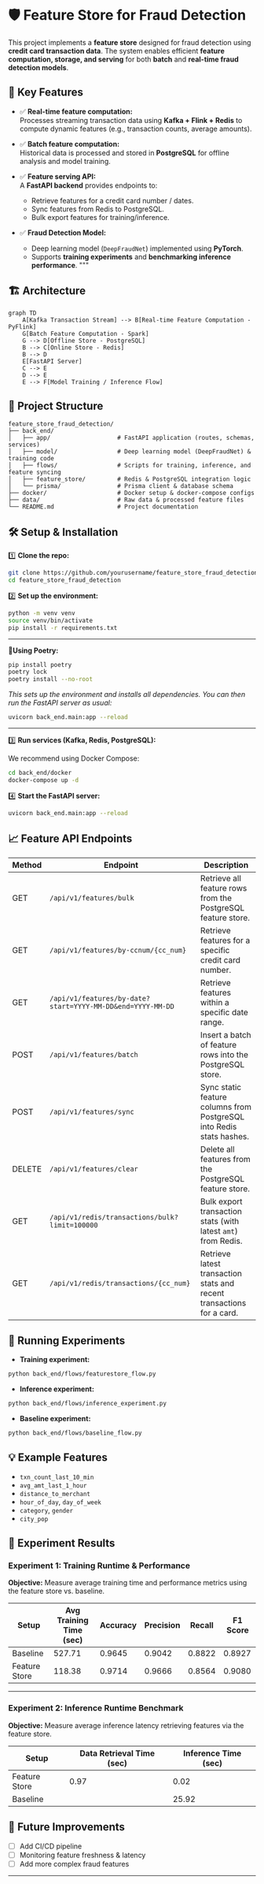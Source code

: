# 🛡️ Feature Store for Fraud Detection

This project implements a **feature store** designed for fraud detection using **credit card transaction data**. The system enables efficient **feature computation, storage, and serving** for both **batch** and **real-time fraud detection models**.

## 🚀 Key Features

- ✅ **Real-time feature computation:**  
  Processes streaming transaction data using **Kafka + Flink + Redis** to compute dynamic features (e.g., transaction counts, average amounts).

- ✅ **Batch feature computation:**  
  Historical data is processed and stored in **PostgreSQL** for offline analysis and model training.

- ✅ **Feature serving API:**  
  A **FastAPI backend** provides endpoints to:
  - Retrieve features for a credit card number / dates.
  - Sync features from Redis to PostgreSQL.
  - Bulk export features for training/inference.

- ✅ **Fraud Detection Model:**  
  - Deep learning model (`DeepFraudNet`) implemented using **PyTorch**.
  - Supports **training experiments** and **benchmarking inference performance**.
"""
## 🏗️ Architecture

```mermaid
graph TD
    A[Kafka Transaction Stream] --> B[Real-time Feature Computation -  PyFlink]
    G[Batch Feature Computation - Spark]
    G --> D[Offline Store - PostgreSQL]
    B --> C[Online Store - Redis]
    B --> D
    E[FastAPI Server]
    C --> E
    D --> E
    E --> F[Model Training / Inference Flow]
```
    
## 📂 Project Structure

```
feature_store_fraud_detection/
├── back_end/
│   ├── app/                   # FastAPI application (routes, schemas, services)
│   ├── model/                 # Deep learning model (DeepFraudNet) & training code
│   ├── flows/                 # Scripts for training, inference, and feature syncing
│   ├── feature_store/         # Redis & PostgreSQL integration logic
│   └── prisma/                # Prisma client & database schema
├── docker/                    # Docker setup & docker-compose configs
├── data/                      # Raw data & processed feature files
└── README.md                  # Project documentation

```

## 🛠️ Setup & Installation

1️⃣ **Clone the repo:**

```bash
git clone https://github.com/yourusername/feature_store_fraud_detection.git
cd feature_store_fraud_detection
```

2️⃣ **Set up the environment:**

```bash
python -m venv venv
source venv/bin/activate
pip install -r requirements.txt
```

---

**🔄Using Poetry:**

```bash
pip install poetry
poetry lock
poetry install --no-root
```

_This sets up the environment and installs all dependencies. You can then run the FastAPI server as usual:_

```bash
uvicorn back_end.main:app --reload
```

---

3️⃣ **Run services (Kafka, Redis, PostgreSQL):**

We recommend using Docker Compose:

```bash
cd back_end/docker
docker-compose up -d
```

4️⃣ **Start the FastAPI server:**

```bash
uvicorn back_end.main:app --reload
```

## 📈 Feature API Endpoints

| Method | Endpoint                                                       | Description                                                                |
|--------|----------------------------------------------------------------|----------------------------------------------------------------------------|
| GET    | `/api/v1/features/bulk`                                        | Retrieve all feature rows from the PostgreSQL feature store.               |
| GET    | `/api/v1/features/by-ccnum/{cc_num}`                           | Retrieve features for a specific credit card number.                       |
| GET    | `/api/v1/features/by-date?start=YYYY-MM-DD&end=YYYY-MM-DD`     | Retrieve features within a specific date range.                            |
| POST   | `/api/v1/features/batch`                                       | Insert a batch of feature rows into the PostgreSQL store.                  |
| POST   | `/api/v1/features/sync`                                        | Sync static feature columns from PostgreSQL into Redis stats hashes.       |
| DELETE | `/api/v1/features/clear`                                       | Delete all features from the PostgreSQL feature store.                     |
| GET    | `/api/v1/redis/transactions/bulk?limit=100000`                | Bulk export transaction stats (with latest `amt`) from Redis.              |
| GET    | `/api/v1/redis/transactions/{cc_num}`                          | Retrieve latest transaction stats and recent transactions for a card.      |

## 🧪 Running Experiments

- **Training experiment:**

```bash
python back_end/flows/featurestore_flow.py
```

- **Inference experiment:**

```bash
python back_end/flows/inference_experiment.py
```

- **Baseline experiment:**

```bash
python back_end/flows/baseline_flow.py
```

## 💡 Example Features

- `txn_count_last_10_min`
- `avg_amt_last_1_hour`
- `distance_to_merchant`
- `hour_of_day`, `day_of_week`
- `category`, `gender`
- `city_pop`

## 🧪 Experiment Results

### Experiment 1: Training Runtime & Performance

**Objective:** Measure average training time and performance metrics using the feature store vs. baseline.

| Setup           | Avg Training Time (sec) | Accuracy | Precision | Recall | F1 Score |
|-----------------|-------------------------|----------|-----------|--------|----------|
| Baseline        | 527.71                  | 0.9645   | 0.9042    | 0.8822 | 0.8927   |
| Feature Store   | 118.38                  | 0.9714   | 0.9666    | 0.8564 | 0.9080   |

---

### Experiment 2: Inference Runtime Benchmark

**Objective:** Measure average inference latency retrieving features via the feature store.

| Setup           | Data Retrieval Time (sec) | Inference Time (sec) |
|-----------------|---------------------------|----------------------|
| Feature Store   | 0.97                      | 0.02                 |
|   Baseline      |                           |  25.92               |

## 🚩 Future Improvements

- [ ] Add CI/CD pipeline
- [ ] Monitoring feature freshness & latency
- [ ] Add more complex fraud features

---

